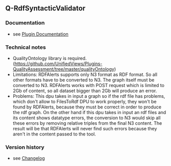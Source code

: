 Q-RdfSyntacticValidator
----------

### Documentation

* see [Plugin Documentation](./doc/About.md)

### Technical notes

* QualityOntology library is required. (https://github.com/UnifiedViews/Plugins-QualityAssessment/tree/master/qualityOntology)
* Limitations: RDFAlerts supports only N3 format as RDF format. So all other formats have to be converted to N3. The graph itself must be converted to N3. RDFAlerts works with POST request which is limited to 2Gb of content, so all dataset bigger than 2Gb will produce an error.
* Problems: This dpu takes in input a graph so if the rdf file has problems, which don't allow to FilesToRdf DPU to work properly, they won't be found by RDFAlerts, because they must be correct in order to produce the rdf graph. On the other hand if this dpu takes in input an rdf files and its content shows datatype errors, the conversion to N3 would skip all these errors by removing relative triples from the final N3 content. The result will be that RDFAlerts will never find such errors because they aren't in the content passed to the tool.

### Version history

* see [Changelog](./CHANGELOG.md)